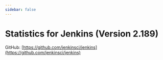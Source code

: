```yaml
---
sidebar: false
---
```


# Statistics for Jenkins (Version 2.189)
GitHub: [https://github.com/jenkinsci/jenkins](https://github.com/jenkinsci/jenkins)

<jenkins-statistics />
